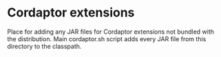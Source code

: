 # Cordaptor extensions

Place for adding any JAR files for Cordaptor extensions not bundled with the distribution.
Main cordaptor.sh script adds every JAR file from this directory to the classpath.
